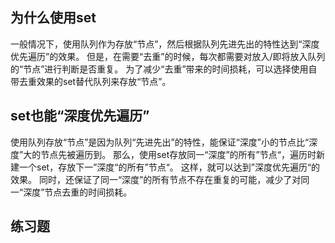 ## 为什么使用set
一般情况下，使用队列作为存放“节点”，然后根据队列先进先出的特性达到“深度优先遍历”的效果。
但是，在需要“去重”的时候，每次都需要对放入/即将放入队列的“节点”进行判断是否重复。
为了减少“去重”带来的时间损耗，可以选择使用自带去重效果的set替代队列来存放“节点”。
## set也能“深度优先遍历”
使用队列存放“节点”是因为队列“先进先出”的特性，能保证“深度”小的节点比“深度”大的节点先被遍历到。
那么，使用set存放同一“深度”的所有”节点“，遍历时新建一个set，存放下一”深度“的所有”节点“。
这样，就可以达到”深度优先遍历“的效果。
同时，还保证了同一“深度”的所有节点不存在重复的可能，减少了对同一“深度”节点去重的时间损耗。
## 练习题
